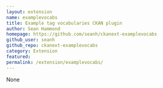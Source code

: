 ```yaml
---
layout: extension
name: examplevocabs
title: Example tag vocabularies CKAN plugin
author: Sean Hammond
homepage: https://github.com/seanh/ckanext-examplevocabs
github_user: seanh
github_repo: ckanext-examplevocabs
category: Extension
featured: 
permalink: /extension/examplevocabs/
---
```



None
